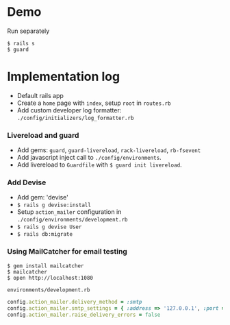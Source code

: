 # Demo

Run separately
```
$ rails s
$ guard
```

# Implementation log

* Default rails app
* Create a `home` page with `index`, setup `root` in `routes.rb`
* Add custom developer log formatter: `./config/initializers/log_formatter.rb`

### Livereload and guard 

* Add gems: `guard`, `guard-livereload`, `rack-livereload`, `rb-fsevent`
* Add javascript inject call to `./config/environments`.
* Add livereload to `Guardfile` with `$ guard init livereload`.

### Add Devise

* Add gem: 'devise'
* `$ rails g devise:install`
* Setup `action_mailer` configuration in `./config/environments/development.rb`
* `$ rails g devise User`
* `$ rails db:migrate`

### Using MailCatcher for email testing

```
$ gem install mailcatcher
$ mailcatcher
$ open http://localhost:1080
```

`environments/development.rb`
```ruby
config.action_mailer.delivery_method = :smtp
config.action_mailer.smtp_settings = { :address => '127.0.0.1', :port => 1025 }
config.action_mailer.raise_delivery_errors = false
```